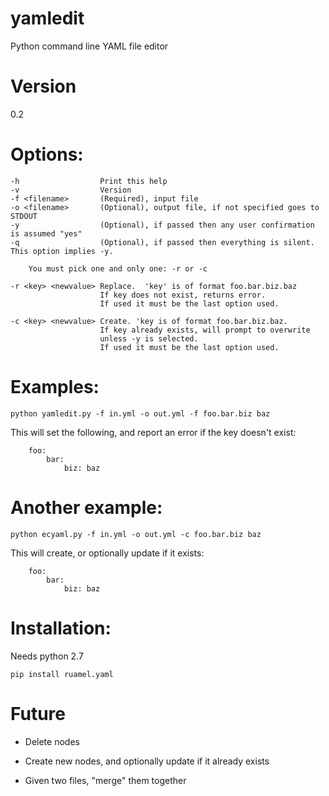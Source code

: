# yamledit
Python command line YAML file editor

# Version

0.2

# Options:

    -h                  Print this help
    -v                  Version
    -f <filename>       (Required), input file
    -o <filename>       (Optional), output file, if not specified goes to STDOUT
    -y                  (Optional), if passed then any user confirmation is assumed "yes"
    -q                  (Optional), if passed then everything is silent. This option implies -y.

        You must pick one and only one: -r or -c

    -r <key> <newvalue> Replace.  'key' is of format foo.bar.biz.baz
                        If key does not exist, returns error.
                        If used it must be the last option used.

    -c <key> <newvalue> Create. 'key is of format foo.bar.biz.baz.
                        If key already exists, will prompt to overwrite
                        unless -y is selected.
                        If used it must be the last option used.


# Examples:
    python yamledit.py -f in.yml -o out.yml -f foo.bar.biz baz
    
This will set the following, and report an error if the key doesn't exist:

        foo:
            bar:
                biz: baz

# Another example:
    python ecyaml.py -f in.yml -o out.yml -c foo.bar.biz baz

This will create, or optionally update if it exists:

        foo:
            bar:
                biz: baz

# Installation:

Needs python 2.7

    pip install ruamel.yaml

# Future

- Delete nodes

- Create new nodes, and optionally update if it already exists

- Given two files, "merge" them together

